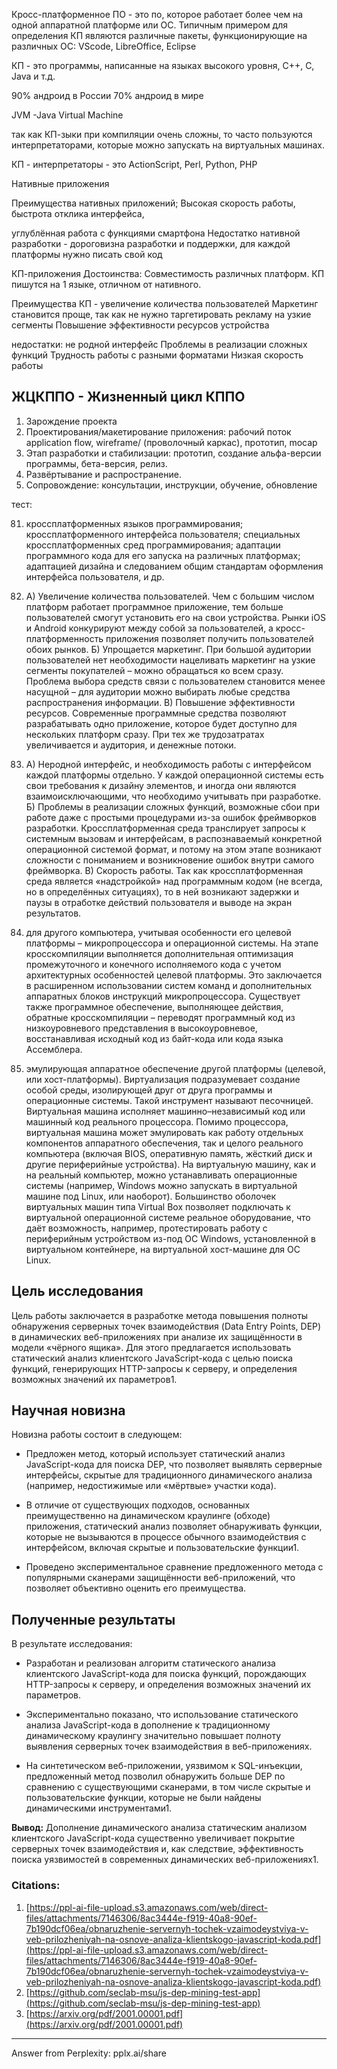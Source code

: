 Кросс-платформенное ПО - это по, которое работает более чем на одной аппаратной платформе или ОС. Типичным примером для определения КП являются различные пакеты, функционирующие на различных ОС: VScode, LibreOffice, Eclipse

КП - это программы, написанные на языках высокого уровня, C++, C, Java и т.д.

90% андроид в России
70% андроид в мире

JVM -Java Virtual Machine

так как КП-зыки при компиляции очень сложны, то часто пользуются интерпретаторами, которые можно запускать на виртуальных машинах.

КП - интерпретаторы - это ActionScript, Perl, Python, PHP

Нативные приложения

Преимущества нативных приложений;
Высокая скорость работы, быстрота отклика интерфейса, 

углублённая работа с функциями смартфона
Недостатко нативной разработки - дороговизна разработки и поддержки, для каждой платформы нужно писать свой код

КП-приложения
Достоинства:
Совместимость различных платформ.
КП пишутся на 1 языке, отличном от нативного.

Преимущества КП - увеличение количества пользователей
Маркетинг становится проще, так как не нужно таргетировать рекламу на узкие сегменты
Повышение эффективности ресурсов устройства

недостатки: не родной  интерфейс
Проблемы в реализации сложных функций
Трудность работы с разными форматами
Низкая скорость работы

## ЖЦКППО - Жизненный цикл КППО
1) Зарождение проекта
2) Проектирования/макетирование приложения: рабочий поток application flow, wireframe/ (проволочный каркас), прототип, mocap
3) Этап разработки и стабилизации: прототип, создание альфа-версии программы, бета-версия, релиз.
4) Развёртывание и распространение.
5) Сопровождение: консультации, инструкции, обучение, обновление




тест:

81) кроссплатформенных языков программирования; кроссплатформенного интерфейса пользователя; специальных кроссплатформенных сред программирования; адаптации программного кода для его запуска на различных платформах; адаптацией дизайна и следованием общим стандартам оформления интерфейса пользователя, и др.

82) А) Увеличение количества пользователей. Чем с большим числом платформ работает программное приложение, тем больше пользователей смогут установить его на свои устройства. Рынки iOS и Android конкурируют между собой за пользователей, а кросс- платформенность приложения позволяет получить пользователей обоих рынков. Б) Упрощается маркетинг. При большой аудитории пользователей нет необходимости нацеливать маркетинг на узкие сегменты покупателей – можно обращаться ко всем сразу. Проблема выбора средств связи с пользователем становится менее насущной – для аудитории можно выбирать любые средства распространения информации. В) Повышение эффективности ресурсов. Современные программные средства позволяют разрабатывать одно приложение, которое будет доступно для нескольких платформ сразу. При тех же трудозатратах увеличивается и аудитория, и денежные потоки.

83) А) Неродной интерфейс, и необходимость работы с интерфейсом каждой платформы отдельно. У каждой операционной системы есть свои требования к дизайну элементов, и иногда они являются взаимоисключающими, что необходимо учитывать при разработке. Б) Проблемы в реализации сложных функций, возможные сбои при работе даже с простыми процедурами из-за ошибок фреймворков разработки. Кроссплатформенная среда транслирует запросы к системным вызовам и интерфейсам, в распознаваемый конкретной операционной системой формат, и потому на этом этапе возникают сложности с пониманием и возникновение ошибок внутри самого фреймворка. В) Скорость работы. Так как кроссплатформенная среда является «надстройкой» над программным кодом (не всегда, но в определённых ситуациях), то в ней возникают задержки и паузы в отработке действий пользователя и выводе на экран результатов.

84) для другого компьютера, учитывая особенности его целевой платформы – микропроцессора и операционной системы. На этапе кросскомпиляции выполняется дополнительная оптимизация промежуточного и конечного исполняемого кода с учетом архитектурных особенностей целевой платформы. Это заключается в расширенном использовании систем команд и дополнительных аппаратных блоков инструкций микропроцессора. Существует также программное обеспечение, выполняющее действия, обратные кросскомпиляции – переводят программный код из низкоуровневого представления в высокоуровневое, восстанавливая исходный код из байт-кода или кода языка Ассемблера.

85) эмулирующая аппаратное обеспечение другой платформы (целевой, или хост-платформы). Виртуализация подразумевает создание особой среды, изолирующей друг от друга программы и операционные системы. Такой инструмент называют песочницей. Виртуальная машина исполняет машинно–независимый код или машинный код реального процессора. Помимо процессора, виртуальная машина может эмулировать как работу отдельных компонентов аппаратного обеспечения, так и целого реального компьютера (включая BIOS, оперативную память, жёсткий диск и другие периферийные устройства). На виртуальную машину, как и на реальный компьютер, можно устанавливать операционные системы (например, Windows можно запускать в виртуальной машине под Linux, или наоборот). Большинство оболочек виртуальных машин типа Virtual Box позволяет подключать к виртуальной операционной системе реальное оборудование, что даёт возможность, например, протестировать работу с периферийным устройством из-под ОС Windows, установленной в виртуальном контейнере, на виртуальной хост-машине для ОС Linux.




## Цель исследования

Цель работы заключается в разработке метода повышения полноты обнаружения серверных точек взаимодействия (Data Entry Points, DEP) в динамических веб-приложениях при анализе их защищённости в модели «чёрного ящика». Для этого предлагается использовать статический анализ клиентского JavaScript-кода с целью поиска функций, генерирующих HTTP-запросы к серверу, и определения возможных значений их параметров1.

## Научная новизна

Новизна работы состоит в следующем:

- Предложен метод, который использует статический анализ JavaScript-кода для поиска DEP, что позволяет выявлять серверные интерфейсы, скрытые для традиционного динамического анализа (например, недостижимые или «мёртвые» участки кода).
    
- В отличие от существующих подходов, основанных преимущественно на динамическом краулинге (обходе) приложения, статический анализ позволяет обнаруживать функции, которые не вызываются в процессе обычного взаимодействия с интерфейсом, включая скрытые и пользовательские функции1.
    
- Проведено экспериментальное сравнение предложенного метода с популярными сканерами защищённости веб-приложений, что позволяет объективно оценить его преимущества.
    

## Полученные результаты

В результате исследования:

- Разработан и реализован алгоритм статического анализа клиентского JavaScript-кода для поиска функций, порождающих HTTP-запросы к серверу, и определения возможных значений их параметров.
    
- Экспериментально показано, что использование статического анализа JavaScript-кода в дополнение к традиционному динамическому краулингу значительно повышает полноту выявления серверных точек взаимодействия в веб-приложениях.
    
- На синтетическом веб-приложении, уязвимом к SQL-инъекции, предложенный метод позволил обнаружить больше DEP по сравнению с существующими сканерами, в том числе скрытые и пользовательские функции, которые не были найдены динамическими инструментами1.
    

**Вывод:** Дополнение динамического анализа статическим анализом клиентского JavaScript-кода существенно увеличивает покрытие серверных точек взаимодействия и, как следствие, эффективность поиска уязвимостей в современных динамических веб-приложениях1.

### Citations:

1. [https://ppl-ai-file-upload.s3.amazonaws.com/web/direct-files/attachments/7146306/8ac3444e-f919-40a8-90ef-7b190dcf06ea/obnaruzhenie-servernyh-tochek-vzaimodeystviya-v-veb-prilozheniyah-na-osnove-analiza-klientskogo-javascript-koda.pdf](https://ppl-ai-file-upload.s3.amazonaws.com/web/direct-files/attachments/7146306/8ac3444e-f919-40a8-90ef-7b190dcf06ea/obnaruzhenie-servernyh-tochek-vzaimodeystviya-v-veb-prilozheniyah-na-osnove-analiza-klientskogo-javascript-koda.pdf)
2. [https://github.com/seclab-msu/js-dep-mining-test-app](https://github.com/seclab-msu/js-dep-mining-test-app)
3. [https://arxiv.org/pdf/2001.00001.pdf](https://arxiv.org/pdf/2001.00001.pdf)

---

Answer from Perplexity: pplx.ai/share